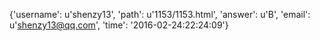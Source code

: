 {'username': u'shenzy13', 'path': u'1153/1153.html', 'answer': u'B', 'email': u'shenzy13@qq.com', 'time': '2016-02-24:22:24:09'}